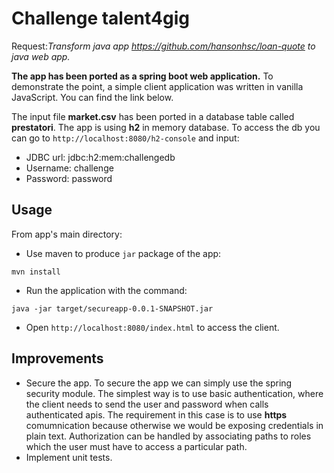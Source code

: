 # Challenge talent4gig

Request:*Transform java app https://github.com/hansonhsc/loan-quote
 to java web app.*

**The app has been ported as a spring boot web application.** 
 To demonstrate the point, a simple client application was written in vanilla JavaScript. You can find the link below.

The input file **market.csv** has been ported in a database table called **prestatori**. The app is using **h2** in memory database. To access the db you can go to `http://localhost:8080/h2-console` and input:
- JDBC url: jdbc:h2:mem:challengedb
- Username: challenge
- Password: password


## Usage
From app's main directory:
- Use maven to produce `jar` package of the app:
```
mvn install
```
- Run the application with the command:
```
java -jar target/secureapp-0.0.1-SNAPSHOT.jar
```
- Open `http://localhost:8080/index.html` to access the client.

## Improvements
- Secure the app. To secure the app we can simply use the spring security module. The simplest way is to use basic authentication, where the client needs to send the user and password when calls authenticated apis. The requirement in this case is to use **https** comumnication because otherwise we would be exposing credentials in plain text. Authorization can be handled by associating paths to roles which the user must have to access a particular path.
- Implement unit tests.
